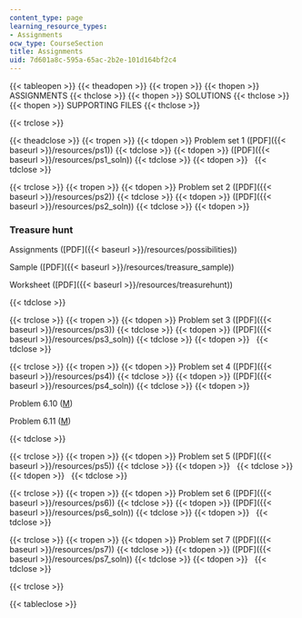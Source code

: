 ```yaml
---
content_type: page
learning_resource_types:
- Assignments
ocw_type: CourseSection
title: Assignments
uid: 7d601a8c-595a-65ac-2b2e-101d164bf2c4
---
```


{{< tableopen >}}
{{< theadopen >}}
{{< tropen >}}
{{< thopen >}}
ASSIGNMENTS
{{< thclose >}}
{{< thopen >}}
SOLUTIONS
{{< thclose >}}
{{< thopen >}}
SUPPORTING FILES
{{< thclose >}}

{{< trclose >}}

{{< theadclose >}}
{{< tropen >}}
{{< tdopen >}}
Problem set 1 ([PDF]({{< baseurl >}}/resources/ps1))
{{< tdclose >}}
{{< tdopen >}}
([PDF]({{< baseurl >}}/resources/ps1_soln))
{{< tdclose >}}
{{< tdopen >}}
 
{{< tdclose >}}

{{< trclose >}}
{{< tropen >}}
{{< tdopen >}}
Problem set 2 ([PDF]({{< baseurl >}}/resources/ps2))
{{< tdclose >}}
{{< tdopen >}}
([PDF]({{< baseurl >}}/resources/ps2_soln))
{{< tdclose >}}
{{< tdopen >}}


### Treasure hunt

Assignments ([PDF]({{< baseurl >}}/resources/possibilities))

Sample ([PDF]({{< baseurl >}}/resources/treasure_sample))

Worksheet ([PDF]({{< baseurl >}}/resources/treasurehunt))


{{< tdclose >}}

{{< trclose >}}
{{< tropen >}}
{{< tdopen >}}
Problem set 3 ([PDF]({{< baseurl >}}/resources/ps3))
{{< tdclose >}}
{{< tdopen >}}
([PDF]({{< baseurl >}}/resources/ps3_soln))
{{< tdclose >}}
{{< tdopen >}}
 
{{< tdclose >}}

{{< trclose >}}
{{< tropen >}}
{{< tdopen >}}
Problem set 4 ([PDF]({{< baseurl >}}/resources/ps4))
{{< tdclose >}}
{{< tdopen >}}
([PDF]({{< baseurl >}}/resources/ps4_soln))
{{< tdclose >}}
{{< tdopen >}}


Problem 6.10 ([M](/courses/electrical-engineering-and-computer-science/6-777j-design-and-fabrication-of-microelectromechanical-devices-spring-2007/assignments/prob6_10.m))

Problem 6.11 ([M](/courses/electrical-engineering-and-computer-science/6-777j-design-and-fabrication-of-microelectromechanical-devices-spring-2007/assignments/prob6_11.m))


{{< tdclose >}}

{{< trclose >}}
{{< tropen >}}
{{< tdopen >}}
Problem set 5 ([PDF]({{< baseurl >}}/resources/ps5))
{{< tdclose >}}
{{< tdopen >}}
 
{{< tdclose >}}
{{< tdopen >}}
 
{{< tdclose >}}

{{< trclose >}}
{{< tropen >}}
{{< tdopen >}}
Problem set 6 ([PDF]({{< baseurl >}}/resources/ps6))
{{< tdclose >}}
{{< tdopen >}}
([PDF]({{< baseurl >}}/resources/ps6_soln))
{{< tdclose >}}
{{< tdopen >}}
 
{{< tdclose >}}

{{< trclose >}}
{{< tropen >}}
{{< tdopen >}}
Problem set 7 ([PDF]({{< baseurl >}}/resources/ps7))
{{< tdclose >}}
{{< tdopen >}}
([PDF]({{< baseurl >}}/resources/ps7_soln))
{{< tdclose >}}
{{< tdopen >}}
 
{{< tdclose >}}

{{< trclose >}}

{{< tableclose >}}